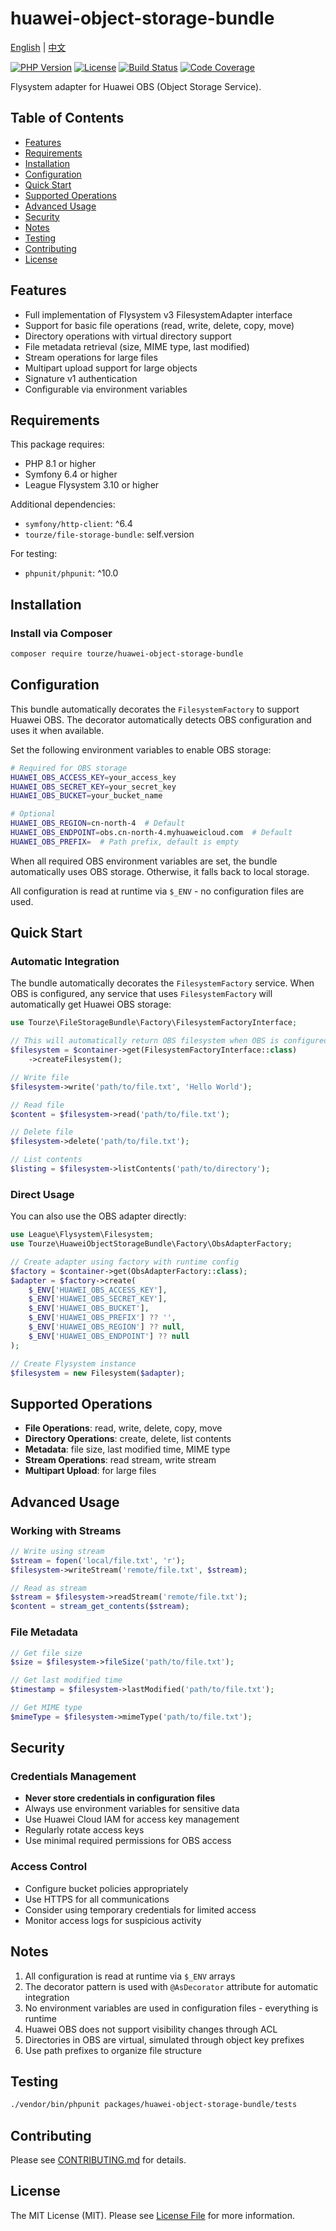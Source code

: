 # huawei-object-storage-bundle

[English](README.md) | [中文](README.zh-CN.md)

[![PHP Version](https://img.shields.io/badge/php-%5E8.1-blue.svg)](https://php.net/)
[![License](https://img.shields.io/badge/license-MIT-green.svg)](LICENSE)
[![Build Status](https://img.shields.io/github/actions/workflow/status/tourze/php-monorepo/ci.yml?branch=master&style=flat-square)](https://github.com/tourze/php-monorepo/actions)
[![Code Coverage](https://img.shields.io/codecov/c/github/tourze/php-monorepo?style=flat-square)](https://codecov.io/gh/tourze/php-monorepo)

Flysystem adapter for Huawei OBS (Object Storage Service).

## Table of Contents

- [Features](#features)
- [Requirements](#requirements)
- [Installation](#installation)
- [Configuration](#configuration)
- [Quick Start](#quick-start)
- [Supported Operations](#supported-operations)
- [Advanced Usage](#advanced-usage)
- [Security](#security)
- [Notes](#notes)
- [Testing](#testing)
- [Contributing](#contributing)
- [License](#license)

## Features

- Full implementation of Flysystem v3 FilesystemAdapter interface
- Support for basic file operations (read, write, delete, copy, move)
- Directory operations with virtual directory support
- File metadata retrieval (size, MIME type, last modified)
- Stream operations for large files
- Multipart upload support for large objects
- Signature v1 authentication
- Configurable via environment variables

## Requirements

This package requires:

- PHP 8.1 or higher
- Symfony 6.4 or higher 
- League Flysystem 3.10 or higher

Additional dependencies:
- `symfony/http-client`: ^6.4
- `tourze/file-storage-bundle`: self.version

For testing:
- `phpunit/phpunit`: ^10.0

## Installation

### Install via Composer

```bash
composer require tourze/huawei-object-storage-bundle
```

## Configuration

This bundle automatically decorates the `FilesystemFactory` to support 
Huawei OBS. The decorator automatically detects OBS configuration and uses 
it when available.

Set the following environment variables to enable OBS storage:

```bash
# Required for OBS storage
HUAWEI_OBS_ACCESS_KEY=your_access_key
HUAWEI_OBS_SECRET_KEY=your_secret_key
HUAWEI_OBS_BUCKET=your_bucket_name

# Optional
HUAWEI_OBS_REGION=cn-north-4  # Default
HUAWEI_OBS_ENDPOINT=obs.cn-north-4.myhuaweicloud.com  # Default
HUAWEI_OBS_PREFIX=  # Path prefix, default is empty
```

When all required OBS environment variables are set, the bundle automatically 
uses OBS storage. Otherwise, it falls back to local storage.

All configuration is read at runtime via `$_ENV` - no configuration files 
are used.

## Quick Start

### Automatic Integration

The bundle automatically decorates the `FilesystemFactory` service. When OBS 
is configured, any service that uses `FilesystemFactory` will automatically 
get Huawei OBS storage:

```php
use Tourze\FileStorageBundle\Factory\FilesystemFactoryInterface;

// This will automatically return OBS filesystem when OBS is configured
$filesystem = $container->get(FilesystemFactoryInterface::class)
    ->createFilesystem();

// Write file
$filesystem->write('path/to/file.txt', 'Hello World');

// Read file
$content = $filesystem->read('path/to/file.txt');

// Delete file
$filesystem->delete('path/to/file.txt');

// List contents
$listing = $filesystem->listContents('path/to/directory');
```

### Direct Usage

You can also use the OBS adapter directly:

```php
use League\Flysystem\Filesystem;
use Tourze\HuaweiObjectStorageBundle\Factory\ObsAdapterFactory;

// Create adapter using factory with runtime config
$factory = $container->get(ObsAdapterFactory::class);
$adapter = $factory->create(
    $_ENV['HUAWEI_OBS_ACCESS_KEY'],
    $_ENV['HUAWEI_OBS_SECRET_KEY'],
    $_ENV['HUAWEI_OBS_BUCKET'],
    $_ENV['HUAWEI_OBS_PREFIX'] ?? '',
    $_ENV['HUAWEI_OBS_REGION'] ?? null,
    $_ENV['HUAWEI_OBS_ENDPOINT'] ?? null
);

// Create Flysystem instance
$filesystem = new Filesystem($adapter);
```

## Supported Operations

- **File Operations**: read, write, delete, copy, move
- **Directory Operations**: create, delete, list contents
- **Metadata**: file size, last modified time, MIME type
- **Stream Operations**: read stream, write stream
- **Multipart Upload**: for large files

## Advanced Usage

### Working with Streams

```php
// Write using stream
$stream = fopen('local/file.txt', 'r');
$filesystem->writeStream('remote/file.txt', $stream);

// Read as stream
$stream = $filesystem->readStream('remote/file.txt');
$content = stream_get_contents($stream);
```

### File Metadata

```php
// Get file size
$size = $filesystem->fileSize('path/to/file.txt');

// Get last modified time
$timestamp = $filesystem->lastModified('path/to/file.txt');

// Get MIME type
$mimeType = $filesystem->mimeType('path/to/file.txt');
```

## Security

### Credentials Management

- **Never store credentials in configuration files**
- Always use environment variables for sensitive data
- Use Huawei Cloud IAM for access key management
- Regularly rotate access keys
- Use minimal required permissions for OBS access

### Access Control

- Configure bucket policies appropriately
- Use HTTPS for all communications
- Consider using temporary credentials for limited access
- Monitor access logs for suspicious activity

## Notes

1. All configuration is read at runtime via `$_ENV` arrays
2. The decorator pattern is used with `@AsDecorator` attribute for automatic 
   integration
3. No environment variables are used in configuration files - everything is 
   runtime
4. Huawei OBS does not support visibility changes through ACL
5. Directories in OBS are virtual, simulated through object key prefixes
6. Use path prefixes to organize file structure

## Testing

```bash
./vendor/bin/phpunit packages/huawei-object-storage-bundle/tests
```

## Contributing

Please see [CONTRIBUTING.md](CONTRIBUTING.md) for details.

## License

The MIT License (MIT). Please see [License File](LICENSE) for more information.